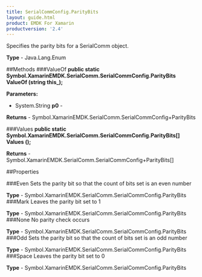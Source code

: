 ```yaml
---
title: SerialCommConfig.ParityBits
layout: guide.html 
product: EMDK For Xamarin 
productversion: '2.4' 
---
```

Specifies the parity bits for a SerialComm object.

**Type** - Java.Lang.Enum

##Methods
###ValueOf
**public static Symbol.XamarinEMDK.SerialComm.SerialCommConfig.ParityBits ValueOf (string this_);**


        

**Parameters:** 

* System.String **p0** - 

**Returns** - Symbol.XamarinEMDK.SerialComm.SerialCommConfig+ParityBits

###Values
**public static Symbol.XamarinEMDK.SerialComm.SerialCommConfig.ParityBits[] Values ();**


        


**Returns** - Symbol.XamarinEMDK.SerialComm.SerialCommConfig+ParityBits[]

##Properties

###Even
Sets the parity bit so that the count of bits set is an even number

**Type** - Symbol.XamarinEMDK.SerialComm.SerialCommConfig.ParityBits
###Mark
Leaves the parity bit set to 1

**Type** - Symbol.XamarinEMDK.SerialComm.SerialCommConfig.ParityBits
###None
No parity check occurs

**Type** - Symbol.XamarinEMDK.SerialComm.SerialCommConfig.ParityBits
###Odd
Sets the parity bit so that the count of bits set is an odd number

**Type** - Symbol.XamarinEMDK.SerialComm.SerialCommConfig.ParityBits
###Space
Leaves the parity bit set to 0

**Type** - Symbol.XamarinEMDK.SerialComm.SerialCommConfig.ParityBits



